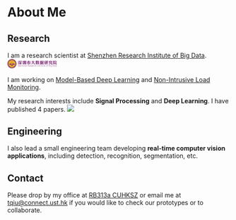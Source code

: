 # About Me

## Research

I am a research scientist at [Shenzhen Research Institute of Big Data](http://www.sribd.cn/en). <a href='http://www.sribd.cn/en'><img src='./images/sribd.png' style='width: 8em;'></a>

I am working on [Model-Based Deep Learning](https://www.weizmann.ac.il/math/yonina/model-based-deep-learning) and [Non-Intrusive Load Monitoring](http://nilmworkshop.org).

My research interests include **Signal Processing** and **Deep Learning**. I have published 4 papers. <a href='https://scholar.google.com/citations?hl=en&user=rgV2Ez4AAAAJ&view_op=list_works&sortby=pubdate'><img src="https://img.shields.io/endpoint?logo=Google%20Scholar&url=https%3A%2F%2Fcdn.jsdelivr.net%2Fgh%2Fqiutianyu%2Fqiutianyu.github.io@google-scholar-stats%2Fgs_data_shieldsio.json&labelColor=f6f6f6&color=9cf&style=flat&label=citations"></a>

## Engineering

I also lead a small engineering team developing **real-time computer vision applications**, including detection, recognition, segmentation, etc.

## Contact

Please drop by my office at [RB313a CUHKSZ](https://www.cuhk.edu.cn/en) or email me at [tqiu@connect.ust.hk](mailto:tqiu@connect.ust.hk) if you would like to check our prototypes or to collaborate.
